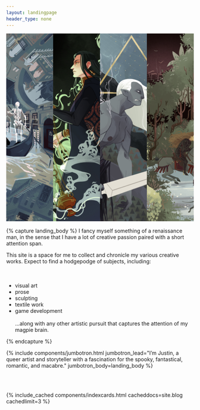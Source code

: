 ```yaml
---
layout: landingpage
header_type: none
---
```


<img src="assets/img/covers/site_banner_new.jpg" class="img-landing-banner img-circle">

{% capture landing_body %} 
I fancy myself something of a renaissance man, in the sense that I have a lot of creative passion paired with a short attention span.

This site is a space for me to collect and chronicle my various creative works. Expect to find a hodgepodge of subjects, including:   
<br>
<br>
<ul>
<li>visual art</li>
<li>prose</li>
<li>sculpting</li>
<li>textile work</li>
<li>game development</li>
<br>
<li style="list-style: none;">…along with any other artistic pursuit that captures the attention of my magpie brain.</li>
</ul>
{% endcapture %}

{% include components/jumbotron.html
jumbotron_lead="I’m Justin, a queer artist and storyteller with a fascination for the spooky, fantastical, romantic, and macabre." 
jumbotron_body=landing_body %}

<br>
<br>

{% include_cached components/indexcards.html cacheddocs=site.blog cachedlimit=3 %}
